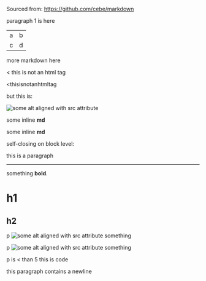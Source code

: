 Sourced from: https://github.com/cebe/markdown

paragraph 1 is here

<table>
	<tr>
		<td>a</td>
		<td>b</td>
	</tr>
	<tr>
		<td>c</td>
		<td>d</td>
	</tr>
</table>

more markdown here

< this is not an html tag

<thisisnotanhtmltag

but this is:

<img src="file.jpg"
     alt="some alt aligned with src attribute" title="some text" />

<span class="test">some inline **md**</span>

<span>some inline **md**</span>

self-closing on block level:

<p>this is a paragraph</p>
<hr style="clear: both;" />

something **bold**.

<custom />

# h1

<custom multi="line" something="hi" />

## h2

p <img src="file.jpg"
       alt="some alt aligned with src attribute"
       title="some text" />
   something

p <img src="file.jpg"
       alt="some alt aligned with src attribute"
       title="some text" />
    something

p is < than 5
    this is code

this paragraph contains a <!-- multi
line html comment -->
newline
